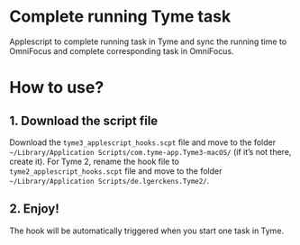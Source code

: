# Complete running Tyme task
Applescript to complete running task in Tyme and sync the running time to OmniFocus and complete corresponding task in OmniFocus.

# How to use?

## 1. Download the script file
Download the `tyme3_applescript_hooks.scpt` file and move to the folder `~/Library/Application Scripts/com.tyme-app.Tyme3-macOS/` (if it’s not there, create it).
For Tyme 2, rename the hook file to `tyme2_applescript_hooks.scpt` file and move to the folder `~/Library/Application Scripts/de.lgerckens.Tyme2/`.

## 2. Enjoy!
The hook will be automatically triggered when you start one task in Tyme.
